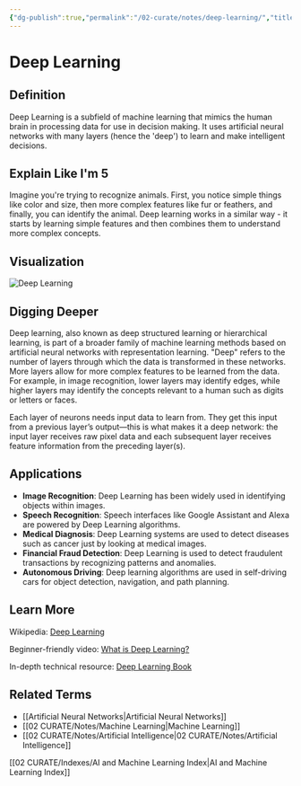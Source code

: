 ```yaml
---
{"dg-publish":true,"permalink":"/02-curate/notes/deep-learning/","title":"Deep Learning","tags":["ai","machine-learning"]}
---
```


# Deep Learning

## **Definition**  
Deep Learning is a subfield of machine learning that mimics the human brain in processing data for use in decision making. It uses artificial neural networks with many layers (hence the 'deep') to learn and make intelligent decisions.

## **Explain Like I'm 5**  
Imagine you're trying to recognize animals. First, you notice simple things like color and size, then more complex features like fur or feathers, and finally, you can identify the animal. Deep learning works in a similar way - it starts by learning simple features and then combines them to understand more complex concepts.

## **Visualization**  
![Deep Learning](https://miro.medium.com/max/2976/1*3fA77_mLNiJTSgZFhYnU0Q.png)

## **Digging Deeper**
Deep learning, also known as deep structured learning or hierarchical learning, is part of a broader family of machine learning methods based on artificial neural networks with representation learning. "Deep" refers to the number of layers through which the data is transformed in these networks. More layers allow for more complex features to be learned from the data. For example, in image recognition, lower layers may identify edges, while higher layers may identify the concepts relevant to a human such as digits or letters or faces.

Each layer of neurons needs input data to learn from. They get this input from a previous layer’s output—this is what makes it a deep network: the input layer receives raw pixel data and each subsequent layer receives feature information from the preceding layer(s).

## **Applications**  
- **Image Recognition**: Deep Learning has been widely used in identifying objects within images.
- **Speech Recognition**: Speech interfaces like Google Assistant and Alexa are powered by Deep Learning algorithms.
- **Medical Diagnosis**: Deep Learning systems are used to detect diseases such as cancer just by looking at medical images.
- **Financial Fraud Detection**: Deep Learning is used to detect fraudulent transactions by recognizing patterns and anomalies.
- **Autonomous Driving**: Deep learning algorithms are used in self-driving cars for object detection, navigation, and path planning.

## **Learn More**  
  Wikipedia: [Deep Learning](https://en.wikipedia.org/wiki/Deep_learning)

Beginner-friendly video: [What is Deep Learning?](https://www.youtube.com/watch?v=6M5VXKLf4D4)

In-depth technical resource: [Deep Learning Book](http://www.deeplearningbook.org/)

## **Related Terms**  
- [[Artificial Neural Networks\|Artificial Neural Networks]]
- [[02 CURATE/Notes/Machine Learning\|Machine Learning]]
- [[02 CURATE/Notes/Artificial Intelligence\|02 CURATE/Notes/Artificial Intelligence]]

[[02 CURATE/Indexes/AI and Machine Learning Index\|AI and Machine Learning Index]]